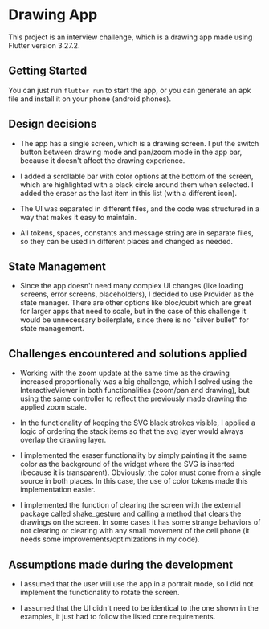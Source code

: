 # Drawing App

This project is an interview challenge, which is a drawing app made using Flutter version 3.27.2.

## Getting Started

You can just run `flutter run` to start the app, or you can generate an apk file and install it on your phone (android phones).

## Design decisions

- The app has a single screen, which is a drawing screen. I put the switch button between drawing mode and pan/zoom mode
in the app bar, because it doesn't affect the drawing experience.

- I added a scrollable bar with color options at the bottom of the screen, which are highlighted with a black circle around them 
when selected. I added the eraser as the last item in this list (with a different icon).

- The UI was separated in different files, and the code was structured in a way that makes it easy to maintain.

- All tokens, spaces, constants and message string are in separate files, so they can be used in different places and 
changed as needed.

## State Management

- Since the app doesn't need many complex UI changes (like loading screens, error screens, placeholders), I decided to 
use Provider as the state manager. There are other options like bloc/cubit which are great for larger apps that need 
to scale, but in the case of this challenge it would be unnecessary boilerplate, since there is no "silver bullet" for 
state management.

## Challenges encountered and solutions applied

- Working with the zoom update at the same time as the drawing increased proportionally was a big challenge, which I 
solved using the InteractiveViewer in both functionalities (zoom/pan and drawing), but using the same controller to 
reflect the previously made drawing the applied zoom scale.

- In the functionality of keeping the SVG black strokes visible, I applied a logic of ordering the stack 
items so that the svg layer would always overlap the drawing layer.

- I implemented the eraser functionality by simply painting it the same color as the background of the widget where the 
SVG is inserted (because it is transparent). Obviously, the color must come from a single source in both places. In this
case, the use of color tokens made this implementation easier.

- I implemented the function of clearing the screen with the external package called shake_gesture and calling a method 
that clears the drawings on the screen. In some cases it has some strange behaviors of not clearing or clearing with any
small movement of the cell phone (it needs some improvements/optimizations in my code).

## Assumptions made during the development

- I assumed that the user will use the app in a portrait mode, so I did not implement the functionality to rotate the 
screen.

- I assumed that the UI didn't need to be identical to the one shown in the examples, it just had to follow the listed 
core requirements.